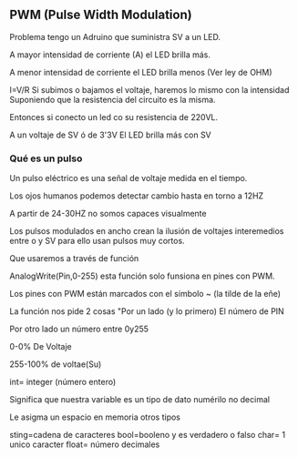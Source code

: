 ## PWM (Pulse Width Modulation)

Problema tengo un Adruino que suministra SV a un LED.

A mayor intensidad de corriente (A) el LED brilla más.

A menor intensidad de corriente el LED brilla menos (Ver ley de OHM)

I=V/R Si subimos o bajamos el voltaje, haremos lo mismo con la intensidad 
Suponiendo que la resistencia del circuito es la misma. 

Entonces si conecto un led co su resistencia de 220VL.

A un voltaje de SV ó de 3'3V
El LED brilla más con SV 

### Qué es un pulso

Un pulso eléctrico es una señal de voltaje medida en el tiempo.

Los ojos humanos podemos detectar cambio hasta en torno a 12HZ

A partir de 24-30HZ no somos capaces visualmente

Los pulsos modulados en ancho crean la ilusión de voltajes interemedios entre o y SV para ello usan pulsos muy cortos.

Que usaremos a través de función

AnalogWrite(Pin,0-255) esta función solo funsiona en pines con PWM.

Los pines con PWM están marcados con el símbolo ~ (la tilde de la eñe)

La función nos pide 2 cosas "Por un lado (y lo primero) El número de PIN

Por otro lado un número entre 0y255

0-0% De Voltaje 

255-100% de voltae(Su)

int= integer
(número entero)

Significa que nuestra variable es un tipo de dato numérilo no decimal

Le asigma un espacio en memoria otros tipos

sting=cadena de caracteres 
bool=booleno y es verdadero o falso
char= 1 unico caracter
float= número decimales

